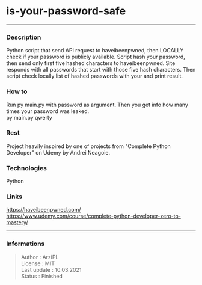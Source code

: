 # is-your-password-safe
***
### Description
Python script that send API request to haveibeenpwned, then LOCALLY check if your password is publicly available. Script hash your password, then send only first five hashed characters to haveibeenpwned. Site responds with all passwords that start with those five hash characters. Then script check locally list of hashed passwords with your and print result.

### How to
Run py main.py with password as argument. Then you get info how many times your password was leaked.  
py main.py qwerty

### Rest
Project heavily inspired by one of projects from "Complete Python Developer" on Udemy by Andrei Neagoie.

### Technologies
Python

### Links
https://haveibeenpwned.com/  
https://www.udemy.com/course/complete-python-developer-zero-to-mastery/
***
### Informations
> Author : ArziPL  
> License : MIT  
> Last update : 10.03.2021  
> Status : Finished  
